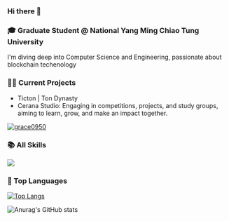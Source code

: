 ### Hi there 👋

### 🎓 Graduate Student @ National Yang Ming Chiao Tung University

I'm diving deep into Computer Science and Engineering, passionate about blockchain techenology

### 👨‍💻 Current Projects

- Ticton | Ton Dynasty
- Cerana Studio: Engaging in competitions, projects, and study groups, aiming to learn, grow, and make an impact together.

<p align="left"> <a href="https://github.com/ryo-ma/github-profile-trophy"><img src="https://github-profile-trophy.vercel.app/?username=grace0950" alt="grace0950" /></a> </p>


### 📚 All Skills

![](https://skillicons.dev/icons?perline=15&i=github,gitlab,git,vscode,vim,js,html,css,c,cpp,nodejs,express,python,java,vue,mysql,md,aws,gcp,linux,bash,docker,solidity)

### 🦁 Top Languages

[![Top Langs](https://github-readme-stats.vercel.app/api/top-langs/?username=grace0950)](https://github.com/anuraghazra/github-readme-stats)

![Anurag's GitHub stats](https://github-readme-stats.vercel.app/api?username=grace0950&show_icons=true&hide=issues&count_private=true)
